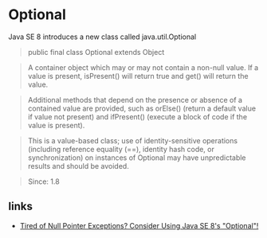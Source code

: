 # Optional

Java SE 8 introduces a new class called java.util.Optional

> public final class Optional<T>
> extends Object

> A container object which may or may not contain a non-null value. If a value is present, isPresent() will return true and get() will return the value.

> Additional methods that depend on the presence or absence of a contained value are provided, such as orElse() (return a default value if value not present) and ifPresent() (execute a block of code if the value is present).

> This is a value-based class; use of identity-sensitive operations (including reference equality (==), identity hash code, or synchronization) on instances of Optional may have unpredictable results and should be avoided.

> Since:
> 1.8

## links
* [Tired of Null Pointer Exceptions? Consider Using Java SE 8's "Optional"!](https://www.oracle.com/technical-resources/articles/java/java8-optional.html)
